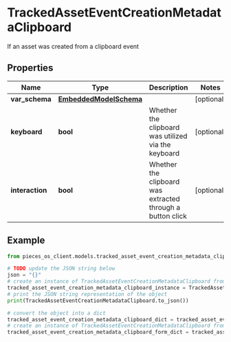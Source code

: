 # TrackedAssetEventCreationMetadataClipboard

If an asset was created from a clipboard event

## Properties

Name | Type | Description | Notes
------------ | ------------- | ------------- | -------------
**var_schema** | [**EmbeddedModelSchema**](EmbeddedModelSchema) |  | [optional] 
**keyboard** | **bool** | Whether the clipboard was utilized via the keyboard | [optional] 
**interaction** | **bool** | Whether the clipboard was extracted through a button click | [optional] 

## Example

```python
from pieces_os_client.models.tracked_asset_event_creation_metadata_clipboard import TrackedAssetEventCreationMetadataClipboard

# TODO update the JSON string below
json = "{}"
# create an instance of TrackedAssetEventCreationMetadataClipboard from a JSON string
tracked_asset_event_creation_metadata_clipboard_instance = TrackedAssetEventCreationMetadataClipboard.from_json(json)
# print the JSON string representation of the object
print(TrackedAssetEventCreationMetadataClipboard.to_json())

# convert the object into a dict
tracked_asset_event_creation_metadata_clipboard_dict = tracked_asset_event_creation_metadata_clipboard_instance.to_dict()
# create an instance of TrackedAssetEventCreationMetadataClipboard from a dict
tracked_asset_event_creation_metadata_clipboard_form_dict = tracked_asset_event_creation_metadata_clipboard.from_dict(tracked_asset_event_creation_metadata_clipboard_dict)
```



